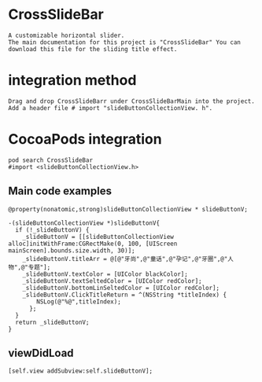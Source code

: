 # CrossSlideBar
    A customizable horizontal slider.
    The main documentation for this project is "CrossSlideBar" You can download this file for the sliding title effect.

# integration method
    Drag and drop CrossSlideBarr under CrossSlideBarMain into the project.
    Add a header file # import "slideButtonCollectionView. h".
# CocoaPods integration
    pod search CrossSlideBar
    #import <slideButtonCollectionView.h>
    
## Main code examples

    @property(nonatomic,strong)slideButtonCollectionView * slideButtonV;

    -(slideButtonCollectionView *)slideButtonV{
      if (!_slideButtonV) {
        _slideButtonV = [[slideButtonCollectionView alloc]initWithFrame:CGRectMake(0, 100, [UIScreen mainScreen].bounds.size.width, 30)];
        _slideButtonV.titleArr = @[@"牙尚",@"童话",@"孕记",@"牙圈",@"人物",@"专题"];
        _slideButtonV.textColor = [UIColor blackColor];
        _slideButtonV.textSeltedColor = [UIColor redColor];
        _slideButtonV.bottomLinSeltedColor = [UIColor redColor];
        _slideButtonV.ClickTitleReturn = ^(NSString *titleIndex) {
            NSLog(@"%@",titleIndex);
          };
      }
      return _slideButtonV;
    }
## viewDidLoad
    [self.view addSubview:self.slideButtonV];
